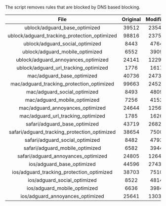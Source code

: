 The script removes rules that are blocked by DNS based blocking.


| File | Original | Modified |
|:----:|:-----:|:-----:|
| ublock/adguard_base_optimized | 39512 | 23542 |
| ublock/adguard_tracking_protection_optimized | 98816 | 23753 |
| ublock/adguard_social_optimized | 8443 | 4764 |
| ublock/adguard_mobile_optimized | 6552 | 3909 |
| ublock/adguard_annoyances_optimized | 24141 | 12294 |
| ublock/adguard_url_tracking_optimized | 1776 | 1617 |
| mac/adguard_base_optimized | 40736 | 24734 |
| mac/adguard_tracking_protection_optimized | 99663 | 24529 |
| mac/adguard_social_optimized | 8493 | 4809 |
| mac/adguard_mobile_optimized | 7256 | 4152 |
| mac/adguard_annoyances_optimized | 24644 | 12565 |
| mac/adguard_url_tracking_optimized | 1785 | 1626 |
| safari/adguard_base_optimized | 43719 | 26827 |
| safari/adguard_tracking_protection_optimized | 38654 | 7500 |
| safari/adguard_social_optimized | 8482 | 4793 |
| safari/adguard_mobile_optimized | 6582 | 3944 |
| safari/adguard_annoyances_optimized | 24805 | 12648 |
| ios/adguard_base_optimized | 44596 | 27438 |
| ios/adguard_tracking_protection_optimized | 38703 | 7510 |
| ios/adguard_social_optimized | 8522 | 4814 |
| ios/adguard_mobile_optimized | 6636 | 3984 |
| ios/adguard_annoyances_optimized | 25641 | 13035 |